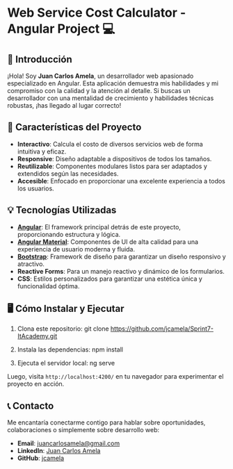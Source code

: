 # Web Service Cost Calculator - Angular Project 💻

## 🌟 Introducción

¡Hola! Soy **Juan Carlos Amela**, un desarrollador web apasionado especializado en Angular. Esta aplicación demuestra mis habilidades y mi compromiso con la calidad y la atención al detalle. Si buscas un desarrollador con una mentalidad de crecimiento y habilidades técnicas robustas, ¡has llegado al lugar correcto!

## 🚀 Características del Proyecto

- **Interactivo**: Calcula el costo de diversos servicios web de forma intuitiva y eficaz.
- **Responsive**: Diseño adaptable a dispositivos de todos los tamaños.
- **Reutilizable**: Componentes modulares listos para ser adaptados y extendidos según las necesidades.
- **Accesible**: Enfocado en proporcionar una excelente experiencia a todos los usuarios.

## 💡 Tecnologías Utilizadas

- [**Angular**](https://angular.io/): El framework principal detrás de este proyecto, proporcionando estructura y lógica.
- [**Angular Material**](https://material.angular.io/): Componentes de UI de alta calidad para una experiencia de usuario moderna y fluida.
- [**Bootstrap**](https://getbootstrap.com/): Framework de diseño para garantizar un diseño responsivo y atractivo.
- **Reactive Forms**: Para un manejo reactivo y dinámico de los formularios.
- **CSS**: Estilos personalizados para garantizar una estética única y funcionalidad óptima.

## 🖥️ Cómo Instalar y Ejecutar

1. Clona este repositorio:
git clone https://github.com/jcamela/Sprint7-ItAcademy.git


2. Instala las dependencias:
npm install


3. Ejecuta el servidor local:
ng serve


Luego, visita `http://localhost:4200/` en tu navegador para experimentar el proyecto en acción.

## 📞 Contacto

Me encantaría conectarme contigo para hablar sobre oportunidades, colaboraciones o simplemente sobre desarrollo web:

- **Email**: [juancarlosamela@gmail.com](mailto:juancarlosamela@gmail.com)
- **LinkedIn**: [Juan Carlos Amela](https://www.linkedin.com/in/juancarlosamela/)
- **GitHub**: [jcamela](https://github.com/jcamela/Sprint7-ItAcademy)
